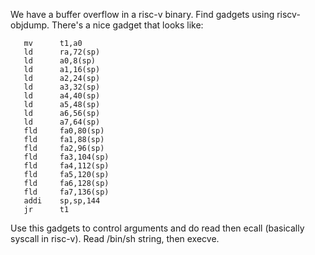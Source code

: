 We have a buffer overflow in a risc-v binary. Find gadgets using riscv-objdump. There's a nice gadget that looks like:

```
   mv      t1,a0
   ld      ra,72(sp)
   ld      a0,8(sp)
   ld      a1,16(sp)
   ld      a2,24(sp)
   ld      a3,32(sp)
   ld      a4,40(sp)
   ld      a5,48(sp)
   ld      a6,56(sp)
   ld      a7,64(sp)
   fld     fa0,80(sp)
   fld     fa1,88(sp)
   fld     fa2,96(sp)
   fld     fa3,104(sp)
   fld     fa4,112(sp)
   fld     fa5,120(sp)
   fld     fa6,128(sp)
   fld     fa7,136(sp)
   addi    sp,sp,144
   jr      t1
```

Use this gadgets to control arguments and do read then ecall (basically syscall in risc-v). Read /bin/sh string, then execve.
